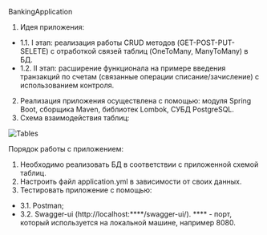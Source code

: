 BankingApplication


1. Идея приложения:
- 1.1. I этап: реализация работы CRUD методов (GET-POST-PUT-SELETE) с отработкой связей таблиц (OneToMany, ManyToMany) в БД.
- 1.2. II этап: расширение функционала на примере введения транзакций по счетам (связанные операции списание/зачисление) с использованием контроля.
2. Реализация приложения осуществлена с помощью: модуля Spring Boot, сборщика Maven, библиотек Lombok, СУБД PostgreSQL.
3. Схема взаимодействия таблиц:

![Tables](https://user-images.githubusercontent.com/96749989/182694857-fcea5776-4638-4c94-a7d4-74853bdaf77f.png)


Порядок работы с приложением:

1. Необходимо реализовать БД в соответствии с приложенной схемой таблиц.
2. Настроить файл application.yml в зависимости от своих данных.
3. Тестировать приложение с помощью:
- 3.1. Postman;
- 3.2. Swagger-ui (http://localhost:****/swagger-ui/). **** - порт, который используется на локальной машине, например 8080.
